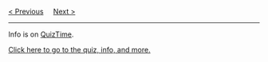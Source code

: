<a href="/HTML5/ChangeLog.md">&lt; Previous</a>
&nbsp;&nbsp;&nbsp;
<a href="https://bledy-guides.repl.co/#html5">Next &gt;</a>
<hr>
Info is on <a href="https://github.com/BGP100/QuizTime">QuizTime</a>.
<p></p>
<a href="https://github.com/BGP100/QuizTime/blob/main/HTML5.md">Click here to go to the quiz, info, and more.</a>
